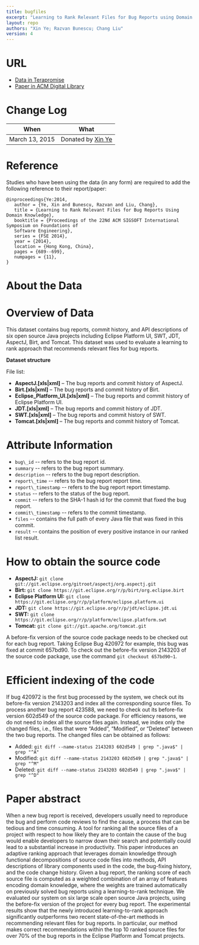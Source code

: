 ```yaml
---
title: bugfiles
excerpt: "Learning to Rank Relevant Files for Bug Reports using Domain Knowledge"
layout: repo
authors: "Xin Ye; Razvan Bunescu; Chang Liu"
version: 4
---
```


# URL
  * [Data in Terapromise](https://terapromise.csc.ncsu.edu:8443/!/#repo/view/head/issues/bugfiles)
  * [Paper in ACM Digital Library](http://dl.acm.org/citation.cfm?id=2635868.2635874)

# Change Log

When | What
---- | ----
March 13, 2015 | Donated by [Xin Ye](/repo/people/data-donors/promise4.html)

# Reference

Studies who have been using the data (in any form) are required to add the following reference to 
their report/paper:

```
@inproceedings{Ye:2014,
   author = {Ye, Xin and Bunescu, Razvan and Liu, Chang},
   title = {Learning to Rank Relevant Files for Bug Reports Using Domain Knowledge},
   booktitle = {Proceedings of the 22Nd ACM SIGSOFT International Symposium on Foundations of 
   Software Engineering},
   series = {FSE 2014},
   year = {2014},
   location = {Hong Kong, China},
   pages = {689--699},
   numpages = {11},
}
```

# About the Data

# Overview of Data

This dataset contains bug reports, commit history, and API descriptions of six open source Java projects including Eclipse Platform UI, SWT, JDT, AspectJ, Birt, and Tomcat. This dataset was used to evaluate a learning to rank approach that recommends relevant files for bug reports. 

**Dataset structure**

File list:

 * **AspectJ.[xls|xml]** – The bug reports and commit history of AspectJ.
 * **Birt.[xls|xml]** – The bug reports and commit history of Birt.
 * **Eclipse\_Platform\_UI.[xls|xml]** – The bug reports and commit history of Eclipse Platform UI.
 * **JDT.[xls|xml]** – The bug reports and commit history of JDT.
 * **SWT.[xls|xml]** – The bug reports and commit history of SWT.
 * **Tomcat.[xls|xml]** – The bug reports and commit history of Tomcat.


# Attribute Information

 * `bug\_id` -- refers to the bug report id.
 * `summary` -- refers to the bug report summary.
 * `description` -- refers to the bug report description.
 * `report\_time` -- refers to the bug report report time.
 * `report\_timestamp` -- refers to the bug report report timestamp.
 * `status` -- refers to the status of the bug report.
 * `commit` -- refers to the SHA-1 hash id for the commit that fixed the bug report.
 * `commit\_timestamp` -- refers to the commit timestamp.
 * `files` -- contains the full path of every Java file that was fixed in this commit.
 * `result` -- contains the position of every positive instance in our ranked list result.

# How to obtain the source code

 * **AspectJ:** `git clone git://git.eclipse.org/gitroot/aspectj/org.aspectj.git`
 * **Birt:** `git clone https://git.eclipse.org/r/p/birt/org.eclipse.birt`
 * **Eclipse Platform UI:** `git clone https://git.eclipse.org/r/p/platform/eclipse.platform.ui`
 * **JDT:** `git clone https://git.eclipse.org/r/p/jdt/eclipse.jdt.ui`
 * **SWT:** `git clone https://git.eclipse.org/r/p/platform/eclipse.platform.swt`
 * **Tomcat:** `git clone git://git.apache.org/tomcat.git`

A before-fix version of the source code package needs to be checked out for each bug report. 
Taking Eclipse Bug 420972 for example, this bug was fixed at commit 657bd90. To check out the 
before-fix version 2143203 of the source code package, use the command `git checkout 657bd90~1`.

# Efficient indexing of the code

If bug 420972 is the first bug processed by the system, we check out its before-fix version 
2143203 and index all the corresponding source files. To process another bug report 423588, we 
need to check out its before-fix version 602d549 of the source code package. For efficiency 
reasons, we do not need to index all the source files again. Instead, we index only the changed 
files, i.e., files that were “Added”, “Modified”, or “Deleted” between the two bug reports. The 
changed files can be obtained as follows:

 * Added: `git diff --name-status 2143203 602d549 | grep ".java$" | grep "^A"`
 * Modified: `git diff --name-status 2143203 602d549 | grep ".java$" | grep "^M"`
 * Deleted: `git diff --name-status 2143203 602d549 | grep ".java$" | grep "^D"`

# Paper abstract

When a new bug report is received, developers usually need to reproduce the bug and perform code 
reviews to find the cause, a process that can be tedious and time consuming. A tool for ranking 
all the source files of a project with respect to how likely they are to contain the cause of the 
bug would enable developers to narrow down their search and potentially could lead to a 
substantial increase in productivity. This paper introduces an adaptive ranking approach that 
leverages domain knowledge through functional decompositions of source code files into methods, 
API descriptions of library components used in the code, the bug-fixing history, and the code 
change history. Given a bug report, the ranking score of each source file is computed as a 
weighted combination of an array of features encoding domain knowledge, where the weights are 
trained automatically on previously solved bug reports using a learning-to-rank technique. We 
evaluated our system on six large scale open source Java projects, using the before-fix version 
of the project for every bug report. The experimental results show that the newly introduced 
learning-to-rank approach significantly outperforms two recent state-of-the-art methods in 
recommending relevant files for bug reports. In particular, our method makes correct 
recommendations within the top 10 ranked source files for over 70% of the bug reports in the 
Eclipse Platform and Tomcat projects.

